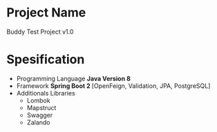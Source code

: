 # Project Name
Buddy Test Project v1.0

# Spesification
- Programming Language <B> Java Version 8 </B>
- Framework <B> Spring Boot 2 </B> [OpenFeign, Validation, JPA, PostgreSQL]
- Additionals Libraries
  - Lombok
  - Mapstruct
  - Swagger
  - Zalando
